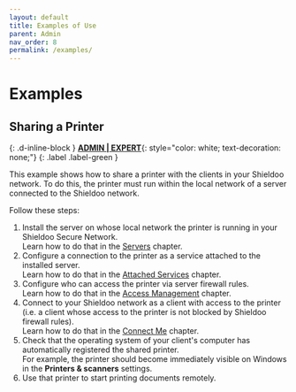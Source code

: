 ```yaml
---
layout: default
title: Examples of Use
parent: Admin
nav_order: 8
permalink: /examples/
---
```


# Examples

<!---## Connecting to a Cloud Server-->

<!---## Using Remote Desktop-->

## Sharing a Printer
{: .d-inline-block }
[__ADMIN \| EXPERT__](/admin_getting_started/#administration-modes){: style="color: white; text-decoration: none;"}
{: .label .label-green }

This example shows how to share a printer with the clients in your Shieldoo network. To do this, the printer must run within the local network of a server connected to the Shieldoo network.

Follow these steps:
1. Install the server on whose local network the printer is running in your Shieldoo Secure Network.  
Learn how to do that in the [Servers](/servers/) chapter.
2. Configure a connection to the printer as a service attached to the installed server.  
Learn how to do that in the [Attached Services](/servers/#attached-services) chapter.
3. Configure who can access the printer via server firewall rules.  
Learn how to do that in the [Access Management](/access_management/) chapter.
4. Connect to your Shieldoo network as a client with access to the printer (i.e. a client whose access to the printer is not blocked by Shieldoo firewall rules).  
Learn how to do that in the [Connect Me](/connect_me/) chapter.
5. Check that the operating system of your client's computer has automatically registered the shared printer.  
For example, the printer should become immediately visible on Windows in the __Printers & scanners__ settings.
1. Use that printer to start printing documents remotely.

<!--## Time-limited access card for a contractor-->

<!---## Timesheet on a local server-->

<!---## LAN via Raspberry Pi-->